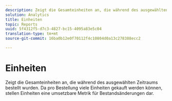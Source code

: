 ```yaml
---
description: Zeigt die Gesamteinheiten an, die während des ausgewählten Zeitraums bestellt wurden. Da pro Bestellung viele Einheiten gekauft werden können, stellen Einheiten eine umsetzbare Metrik für Bestandsänderungen dar.
solution: Analytics
title: Einheiten
topic: Reports
uuid: 5f4312f5-d7c3-4827-bc15-4095a83e5c04
translation-type: tm+mt
source-git-commit: 16ba0b12e0f70112f4c10804d0a13c278388ecc2

---
```



# Einheiten

Zeigt die Gesamteinheiten an, die während des ausgewählten Zeitraums bestellt wurden. Da pro Bestellung viele Einheiten gekauft werden können, stellen Einheiten eine umsetzbare Metrik für Bestandsänderungen dar.

